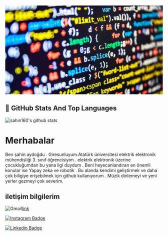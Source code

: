 ![Lorem picsum gorsel](2.jpg)

## 📌 GitHub Stats And Top Languages

<p float="center">
  <img  src="https://github-readme-stats.vercel.app/api?username=sahin160&show_icons=true&count_private=true&hide=contribs,issues" alt="sahin160's github stats" />
  
</p>

# Merhabalar 
Ben şahin aydoğdu . Giresunluyum.Atatürk üniversitesi elektrik elektronik mühendisliği 3. sınıf öğrencisiyim . elektrik elektronik üzerine çocukluğumdan bu yana ilgi duydum . Beni heyecanlandıran en önemli konular ise Yapay zeka ve robotik . Bu alanda kendimi geliştirmek ve daha çok biligiye erişebilmek için github kullanıyorum .
Müzik dinlemeyi ve yeni yerler gezmeyi çok severim.  

## iletişim bilgilerim 
![Gmail](https://img.shields.io/badge/Gmail-D14836?style=for-the-badge&logo=gmail&logoColor)[link](https://shndgd2828@gmail.com)

[![Instagram Badge](https://img.shields.io/badge/-Instagram-C13584?style=flat-quare&labelColor=C13584&logo=instagram&logoColor=white&link=link)](https://www.instagram.com/aydogdusahin/)

[![Linkedin Badge](https://img.shields.io/badge/sahin160-follow%20on%20linkedin-blue?style=for-the-badge&logo=linkedin)]([https://www.linkedin.com/in/sahin-aydogdu])




  
  

  
